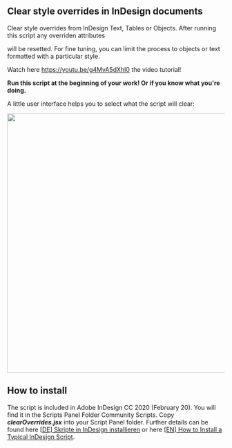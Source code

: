## Clear style overrides in InDesign documents
Clear style overrides from InDesign Text, Tables or Objects. After running this script any overriden attributes 


will be resetted. For fine tuning, you can limit the process to objects or text formatted with a particular style.

Watch here https://youtu.be/g4MvA5dXhI0 the video tutorial!

**Run this script at the beginning of your work! Or if you know what you're doing.**

A little user interface helps you to select what the script will clear:

<img src="https://github.com/grefel/clearOverrides/blob/master/docs/GUI.png" width="600px"/>


## How to install
The script is included in Adobe InDesign CC 2020 (February 20). You will find it in the Scripts Panel Folder Community Scripts. 
Copy ***clearOverrides.jsx*** into your Script Panel folder. Further details can be found here [[DE] Skripte in InDesign installieren](http://www.publishingx.de/skripte-installieren/) or here [[EN] How to Install a Typical InDesign Script](http://www.danrodney.com/scripts/directions-installingscripts.html).
